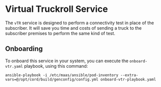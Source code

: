 # Virtual Truckroll Service

The `vTR` service is designed to perform a connectivity test in place of the subscriber. It will save you time and costs of sending a truck to the subscriber premises to perform the same kind of test.

## Onboarding

To onboard this service in your system, you can execute the `onboard-vtr.yaml` playbook, using this command:

```
ansible-playbook -i /etc/maas/ansible/pod-inventory --extra-vars=@/opt/cord/build/genconfig/config.yml onboard-vtr-playbook.yaml
```
